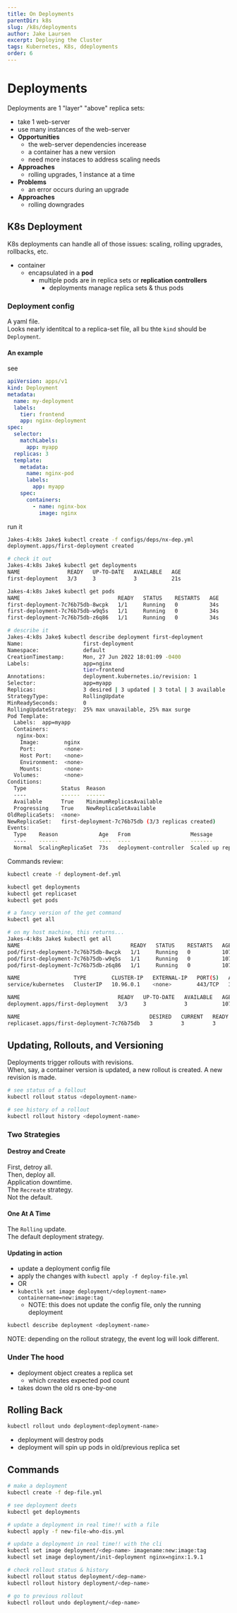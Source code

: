 ```yaml
---
title: On Deployments
parentDir: k8s
slug: /k8s/deployments
author: Jake Laursen
excerpt: Deploying the Cluster
tags: Kubernetes, K8s, ddeployments
order: 6
---
```


# Deployments
Deployments are 1 "layer" "above" replica sets:

- take 1 web-server
- use many instances of the web-server
- **Opportunities**
  - the web-server dependencies incerease
  - a container has a new version
  - need more instaces to address scaling needs
- **Approaches**
  - rolling upgrades, 1 instance at a time
- **Problems**
  - an error occurs during an upgrade
- **Approaches**
  - rolling downgrades

## K8s Deployment
K8s deployments can handle all of those issues: scaling, rolling upgrades, rollbacks, etc.  

- container
  - encapsulated in a **pod**
    - multiple pods are in replica sets or **replication controllers**
      - deployments manage replica sets & thus pods

### Deployment config
A yaml file.  
Looks nearly identitcal to a replica-set file, all bu thte `kind` should be `Deployment`.  


#### An example
see 
```yaml
apiVersion: apps/v1
kind: Deployment
metadata:
  name: my-deployment
  labels:
    tier: frontend
    app: nginx-deployment
spec:
  selector:
    matchLabels:
      app: myapp
  replicas: 3
  template:
    metadata:
      name: nginx-pod
      labels:
        app: myapp
    spec:
      containers:
        - name: nginx-box
          image: nginx
```

run it
```bash
Jakes-4:k8s Jake$ kubectl create -f configs/deps/nx-dep.yml
deployment.apps/first-deployment created

# check it out
Jakes-4:k8s Jake$ kubectl get deployments
NAME               READY   UP-TO-DATE   AVAILABLE   AGE
first-deployment   3/3     3            3           21s

Jakes-4:k8s Jake$ kubectl get pods
NAME                               READY   STATUS    RESTARTS   AGE
first-deployment-7c76b75db-8wcpk   1/1     Running   0          34s
first-deployment-7c76b75db-w9q5s   1/1     Running   0          34s
first-deployment-7c76b75db-z6q86   1/1     Running   0          34s

# describe it
Jakes-4:k8s Jake$ kubectl describe deployment first-deployment
Name:                   first-deployment
Namespace:              default
CreationTimestamp:      Mon, 27 Jun 2022 18:01:09 -0400
Labels:                 app=nginx
                        tier=frontend
Annotations:            deployment.kubernetes.io/revision: 1
Selector:               app=myapp
Replicas:               3 desired | 3 updated | 3 total | 3 available | 0 unavailable
StrategyType:           RollingUpdate
MinReadySeconds:        0
RollingUpdateStrategy:  25% max unavailable, 25% max surge
Pod Template:
  Labels:  app=myapp
  Containers:
   nginx-box:
    Image:        nginx
    Port:         <none>
    Host Port:    <none>
    Environment:  <none>
    Mounts:       <none>
  Volumes:        <none>
Conditions:
  Type           Status  Reason
  ----           ------  ------
  Available      True    MinimumReplicasAvailable
  Progressing    True    NewReplicaSetAvailable
OldReplicaSets:  <none>
NewReplicaSet:   first-deployment-7c76b75db (3/3 replicas created)
Events:
  Type    Reason             Age   From                   Message
  ----    ------             ----  ----                   -------
  Normal  ScalingReplicaSet  73s   deployment-controller  Scaled up replica set first-deployment-7c76b75db to 3

```

Commands review:
```bash
kubectl create -f deployment-def.yml

kubectl get deployments
kubectl get replicaset
kubectl get pods

# a fancy version of the get command
kubectl get all

# on my host machine, this returns...
Jakes-4:k8s Jake$ kubectl get all
NAME                                   READY   STATUS    RESTARTS   AGE
pod/first-deployment-7c76b75db-8wcpk   1/1     Running   0          107s
pod/first-deployment-7c76b75db-w9q5s   1/1     Running   0          107s
pod/first-deployment-7c76b75db-z6q86   1/1     Running   0          107s

NAME                 TYPE        CLUSTER-IP   EXTERNAL-IP   PORT(S)   AGE
service/kubernetes   ClusterIP   10.96.0.1    <none>        443/TCP   3d3h

NAME                               READY   UP-TO-DATE   AVAILABLE   AGE
deployment.apps/first-deployment   3/3     3            3           107s

NAME                                         DESIRED   CURRENT   READY   AGE
replicaset.apps/first-deployment-7c76b75db   3         3         3       107s
```

## Updating, Rollouts, and Versioning
Deployments trigger rollouts with revisions.  
When, say, a container version is updated, a new rollout is created. A new revision is made.  

```bash
# see status of a follout
kubectl rollout status <depoloyment-name>

# see history of a rollout
kubectl rollout history <depoloyment-name>
```

### Two Strategies
#### Destroy and Create
First, detroy all.  
Then, deploy all.  
Application downtime.  
The `Recreate` strategy.  
Not the default.  

#### One At A Time
The `Rolling` update.  
The default deployment strategy.  

#### Updating in action
- update a deployment config file
- apply the changes with `kubectl apply -f deploy-file.yml`
- OR
- `kubectlk set image deployment/<deployment-name> containername=new:image:tag`
  - NOTE: this does not update the config file, only the running deployment

```bash
kubectl describe deployment <deployment-name>
```
NOTE: depending on the rollout strategy, the event log will look different.  

### Under The hood
- deployment object creates a replica set
  - which creates expected pod count
- takes down the old rs one-by-one


## Rolling Back
```bash
kubectl rollout undo deployment<deployment-name>
```
- deployment will destroy pods
- deployment will spin up pods in old/previous replica set

## Commands
```bash
# make a deployment
kubectl create -f dep-file.yml

# see deployment deets
kubectl get deployments

# update a deployment in real time!! with a file
kubectl apply -f new-file-who-dis.yml

# update a deployment in real time!! with the cli
kubectl set image deployment/<dep-name> imagename:new:image:tag
kubectl set image deployment/init-deployment nginx=nginx:1.9.1

# check rollout status & history
kubectl rollout status deployment/<dep-name>
kubectl rollout history deployment/<dep-name>

# go to previous rollout
kubectl rollout undo deployment/<dep-name>
```